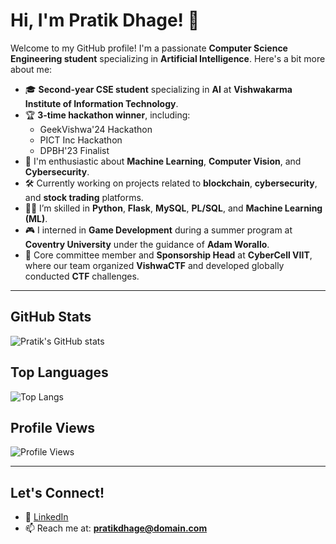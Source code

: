 # Hi, I'm Pratik Dhage! 👋

Welcome to my GitHub profile! I'm a passionate **Computer Science Engineering student** specializing in **Artificial Intelligence**. Here's a bit more about me:

- 🎓 **Second-year CSE student** specializing in **AI** at **Vishwakarma Institute of Information Technology**.
- 🏆 **3-time hackathon winner**, including:
   - GeekVishwa'24 Hackathon
   - PICT Inc Hackathon
   - DPBH'23 Finalist
- 🧠 I'm enthusiastic about **Machine Learning**, **Computer Vision**, and **Cybersecurity**.
- 🛠️ Currently working on projects related to **blockchain**, **cybersecurity**, and **stock trading** platforms.
- 👨‍💻 I’m skilled in **Python**, **Flask**, **MySQL**, **PL/SQL**, and **Machine Learning (ML)**.
- 🎮 I interned in **Game Development** during a summer program at **Coventry University** under the guidance of **Adam Worallo**.
- 💼 Core committee member and **Sponsorship Head** at **CyberCell VIIT**, where our team organized **VishwaCTF** and developed globally conducted **CTF** challenges.

---

## GitHub Stats
![Pratik's GitHub stats](https://github-readme-stats.vercel.app/api?username=pratikdhage&show_icons=true&theme=radical)

## Top Languages
![Top Langs](https://github-readme-stats.vercel.app/api/top-langs/?username=pratikdhage&layout=compact&theme=radical)

## Profile Views
![Profile Views](https://komarev.com/ghpvc/?username=pratikdhage&color=blueviolet)

---

## Let's Connect!
- 💼 [LinkedIn](https://www.linkedin.com/in/pratik-dhage01)
- 📫 Reach me at: **pratikdhage@domain.com**
